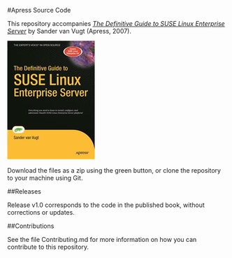 #Apress Source Code

This repository accompanies [*The Definitive Guide to SUSE Linux Enterprise Server*](http://www.apress.com/9781590597088) by Sander van Vugt (Apress, 2007).

![Cover image](9781590597088.jpg)

Download the files as a zip using the green button, or clone the repository to your machine using Git.

##Releases

Release v1.0 corresponds to the code in the published book, without corrections or updates.

##Contributions

See the file Contributing.md for more information on how you can contribute to this repository.
